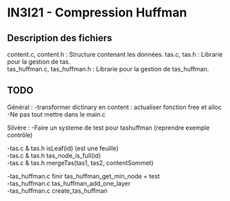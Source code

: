# IN3I21 - Compression Huffman

## Description des fichiers
content.c, content.h : Structure contenant les données.
tas.c, tas.h : Librarie pour la gestion de tas.  
tas_huffman.c, tas_huffman.h : Librarie pour la gestion de tas_huffman.  

## TODO
Général :
-transformer dictinary en content : actualiser fonction free et alloc
-Ne pas tout mettre dans le main.c  

Silvère :
-Faire un systeme de test pour tashuffman (reprendre exemple contrôle)  

-tas.c & tas.h isLeaf(id) (est une feuille)  
-tas.c & tas.h tas_node_is_full(id)  
-tas.c & tas.h mergeTas(tas1, tas2, contentSommet)  

-tas_huffman.c finir tas_huffman_get_min_node + test  
-tas_huffman.c tas_huffman_add_one_layer  
-tas_huffman.c create_tas_huffman  